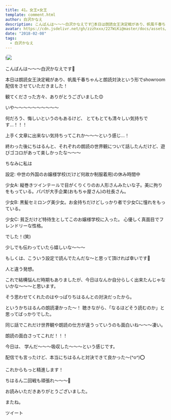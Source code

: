 ```yaml
---
title: 41。女王×女王
template: comment.html
author: 白沢かなえ
description: こんばんは〜〜〜白沢かなえです🌷本日は朗読女王決定戦があり、帆風千春ちゃんと朗読対決という形でshowroom配信をさせていただきました！観てくださった方々、ありがとうございまし...
avatar: https://cdn.jsdelivr.net/gh/zzzhxxx/227WiKi@master/docs/assets/photo/avatar/kanae.jpg
date: "2018-02-08"
tags:
  - 白沢かなえ
---
```


!![](https://cdn.jsdelivr.net/gh/227WiKi/227WiKi-image@master/blog-image/kanae-2018-02-08_1.jpg)







こんばんは〜〜〜白沢かなえです🌷




本日は朗読女王決定戦があり、帆風千春ちゃんと朗読対決という形でshowroom配信をさせていただきました！



観てくださった方々、ありがとうございました😊













いや〜〜〜〜〜〜〜〜〜〜





何だろう、悔しいというのもあるけど、
とてもとても清々しい気持ちです…！！！




上手く文章に出来ない気持ちってこれか〜〜〜という感じ…！










終わった後にちはるんと、それぞれの朗読の世界観について話したんだけど、遊びゴコロがあって楽しかったな〜〜〜







ちなみに私は



設定:
中世の外国のお嬢様学校(だけど何故か制服着用)の休み時間中

少女A:
縦巻きツインテールで目がくりくりのお人形さんみたいな子。美に拘りをもっている。パパが大手企業(おもちゃ屋さん)の社長さん。

少女B:
黒髪セミロング美少女。お金持ちだけどしっかり者で少女Cに憧れをもっている。

少女C:
貧乏だけど特待生としてこのお嬢様学校に入った。
心優しく真面目でフレンドリーな性格。



でした！(笑)








少しでも伝わっていたら嬉しいな〜〜〜


もしくは、こういう設定で読んでたんだな〜と思って頂ければ幸いです🌷













人と違う発想。



これで結構悩んだ時期もありましたが、今日はなんか自分らしく出来たんじゃないかな〜〜〜と思います。



そう思わせてくれたのはやっぱりちはるんとの対決だったから。



というかちはるんの朗読凄かった〜！
聴きながら、「なるほどそう読むのか」と思ってばっかりでした。



同じ話でこれだけ世界観や朗読の仕方が違うっていうのも面白いね〜〜〜凄い。



朗読の面白さってこれだ！！！









今日は、
学んだ〜〜〜吸収した〜〜〜という感じです。





配信でも言ったけど、本当にちはるんと対決できて良かった〜(^o^)⭕️








これからもっと精進します！









ちはるん二回戦も頑張れ〜〜〜🎌














お読みいただきありがとうございました。



またね。


ツイート



